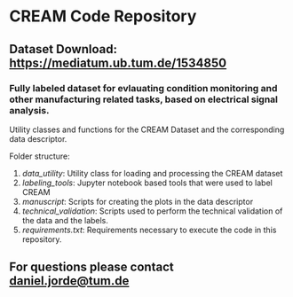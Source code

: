 # CREAM Code Repository
## Dataset Download: https://mediatum.ub.tum.de/1534850
### Fully labeled dataset for evlauating condition monitoring and other manufacturing related tasks, based on electrical signal analysis.

Utility classes and functions for the CREAM Dataset and the corresponding data descriptor.

Folder structure:

1. *data_utility*: Utility class for loading and processing the CREAM dataset
2. *labeling_tools*: Jupyter notebook based tools that were used to label CREAM
3. *manuscript*: Scripts for creating the plots in the data descriptor
4. *technical_validation*: Scripts used to perform the technical validation of the data and the labels.
5. *requirements.txt*: Requirements necessary to execute the code in this repository.
    
## For questions please contact daniel.jorde@tum.de
